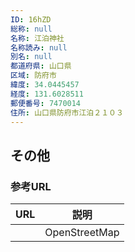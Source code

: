 ```yaml
---
ID: 16hZD
総称: null
名称: 江泊神社
名称読み: null
別名: null
都道府県: 山口県
区域: 防府市
緯度: 34.0445457
経度: 131.6028511
郵便番号: 7470014
住所: 山口県防府市江泊２１０３
---
```


## その他

### 参考URL

| URL | 説明          |
| --- | ------------- |
|     | OpenStreetMap |
